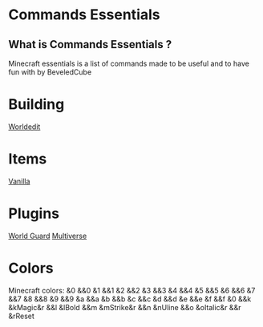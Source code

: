 # Commands Essentials

## What is Commands Essentials ?
Minecraft essentials is a list of commands made to be useful and to have fun with by BeveledCube

# Building
[Worldedit](./worldedit.md)

# Items
[Vanilla](./items.md)

# Plugins
[World Guard](./worldguard.md)
[Multiverse](./multiverse.md)


# Colors
Minecraft colors:
&0 &&0  &1 &&1  &2 &&2  &3 &&3
&4 &&4  &5 &&5  &6 &&6  &7 &&7
&8 &&8  &9 &&9  &a &&a  &b &&b
&c &&c  &d &&d  &e &&e  &f &&f
&0 
&&k &kMagic&r   &&l &lBold
&&m &mStrike&r  &&n &nUline
&&o &oItalic&r   &&r &rReset